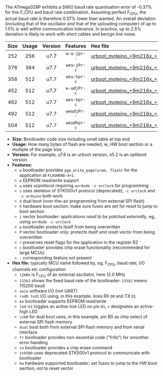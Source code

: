 The ATmega328P exhibits a SWIO baud rate quantisation error of -0.37% for this F_CPU and baud rate combination. Assuming perfect F<sub>CPU</sub>, the actual baud rate is therefore 0.37% lower than wanted. An overall deviation (including that of the oscillator and that of the uploading computer) of up to 1.5% is well within communication tolerance. In practice, up to 2.5% deviation is likely to work with short cables and benign line noise.

|Size|Usage|Version|Features|Hex file|
|:-:|:-:|:-:|:-:|:--|
|252|256|u7.7|`w-u-jpr--`|[urboot_moteino_+9m216x_+125k0_swio_rxd0_txd1_led+b1.hex](https://raw.githubusercontent.com/stefanrueger/urboot.hex/main/boards/moteino/external_oscillator/fcpu_+9m216x/br_+125k0/urboot_moteino_+9m216x_+125k0_swio_rxd0_txd1_led+b1.hex)|
|376|384|u7.7|`weu-jPr-c`|[urboot_moteino_+9m216x_+125k0_swio_rxd0_txd1_ee_led+b1_fr_ce.hex](https://raw.githubusercontent.com/stefanrueger/urboot.hex/main/boards/moteino/external_oscillator/fcpu_+9m216x/br_+125k0/urboot_moteino_+9m216x_+125k0_swio_rxd0_txd1_ee_led+b1_fr_ce.hex)|
|358|512|u7.7|`weu-hpr-c`|[urboot_moteino_+9m216x_+125k0_swio_rxd0_txd1_ee_led+b1_fr_ce_hw.hex](https://raw.githubusercontent.com/stefanrueger/urboot.hex/main/boards/moteino/external_oscillator/fcpu_+9m216x/br_+125k0/urboot_moteino_+9m216x_+125k0_swio_rxd0_txd1_ee_led+b1_fr_ce_hw.hex)|
|452|512|u7.7|`w-udjPr-c`|[urboot_moteino_+9m216x_+125k0_swio_rxd0_txd1_led+b1_csb0_dual_fr_ce.hex](https://raw.githubusercontent.com/stefanrueger/urboot.hex/main/boards/moteino/external_oscillator/fcpu_+9m216x/br_+125k0/urboot_moteino_+9m216x_+125k0_swio_rxd0_txd1_led+b1_csb0_dual_fr_ce.hex)|
|462|512|u7.7|`wes-hpr-c`|[urboot_moteino_+9m216x_+125k0_swio_rxd0_txd1_ee_led+b1_fr_ce_stk500_hw.hex](https://raw.githubusercontent.com/stefanrueger/urboot.hex/main/boards/moteino/external_oscillator/fcpu_+9m216x/br_+125k0/urboot_moteino_+9m216x_+125k0_swio_rxd0_txd1_ee_led+b1_fr_ce_stk500_hw.hex)|
|492|512|u7.7|`weudjPr--`|[urboot_moteino_+9m216x_+125k0_swio_rxd0_txd1_ee_led+b1_csb0_dual_fr.hex](https://raw.githubusercontent.com/stefanrueger/urboot.hex/main/boards/moteino/external_oscillator/fcpu_+9m216x/br_+125k0/urboot_moteino_+9m216x_+125k0_swio_rxd0_txd1_ee_led+b1_csb0_dual_fr.hex)|
|504|512|u7.7|`weudhpr-c`|[urboot_moteino_+9m216x_+125k0_swio_rxd0_txd1_ee_led+b1_csb0_dual_fr_ce_hw.hex](https://raw.githubusercontent.com/stefanrueger/urboot.hex/main/boards/moteino/external_oscillator/fcpu_+9m216x/br_+125k0/urboot_moteino_+9m216x_+125k0_swio_rxd0_txd1_ee_led+b1_csb0_dual_fr_ce_hw.hex)|

- **Size:** Bootloader code size including small table at top end
- **Usage:** How many bytes of flash are needed, ie, HW boot section or a multiple of the page size
- **Version:** For example, u7.6 is an urboot version, o5.2 is an optiboot version
- **Features:**
  + `w` bootloader provides `pgm_write_page(sram, flash)` for the application at `FLASHEND-4+1`
  + `e` EEPROM read/write support
  + `u` uses urprotocol requiring `avrdude -c urclock` for programming
  + `s` uses skeleton of STK500v1 protocol (deprecated); `-c urclock` and `-c arduino` both work
  + `d` dual boot (over-the-air programming from external SPI flash)
  + `h` hardware boot section: make sure fuses are set for reset to jump to boot section
  + `j` vector bootloader: applications *need to be patched externally*, eg, using `avrdude -c urclock`
  + `p` bootloader protects itself from being overwritten
  + `P` vector bootloader only: protects itself and reset vector from being overwritten
  + `r` preserves reset flags for the application in the register R2
  + `c` bootloader provides chip erase functionality (recommended for large MCUs)
  + `-` corresponding feature not present
- **Hex file:** typically MCU name followed by, eg, F<sub>CPU</sub>, baud rate, I/O channels etc configuration
  + `12m0x` is F<sub>CPU</sub> of an external oscillator, here 12.0 MHz
  + `115k2` shows the fixed baud rate of the bootloader: `115k2` means 115200 baud
  + `swio` software I/O (not UART)
  + `rxd0 txd1` I/O using, in this example, lines RX `D0` and TX `D1`
  + `ee` bootloader supports EEPROM read/write
  + `led-b1` toggles an active-low LED on pin `B1`, `+` designates an active-high LED
  + `csb0` for dual boot uses, in this example, pin B0 as chip select of external SPI flash memory
  + `dual` boot both from external SPI flash memory and from serial interface
  + `fr` bootloader provides non-essential code ("frills") for smoother error handling
  + `ce` bootloader provides a chip erase command
  + `stk500` uses deprecated STK500v1 protocol to communicate with bootloader
  + `hw` hardware supported bootloader: set fuses to jump to the HW boot section, not to reset vector
